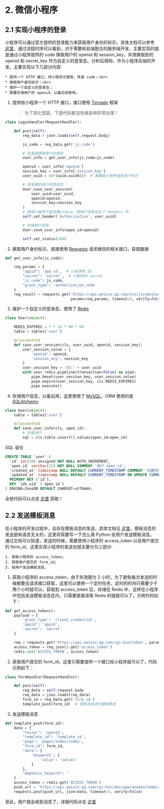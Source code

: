 # 2. 微信小程序

## 2.1 实现小程序的登录

小程序可以通过官方提供的登录能力来获取用户身份的标示，具体文档可以参考 [这里](https://developers.weixin.qq.com/miniprogram/dev/api/api-login.html)，通过流程时序可以看到，对于需要和前端配合的服务端开发，主要实现的就是通过小程序提供的 code 换取用户的 openid 和 session_key，并用换取到的 openid 和 secret_key 作为自定义的登录态。分析后得知，作为小程序后端的开发，主要实现以下几部分内容:

 	* 提供一个 HTTP 接口，供小程序方使用，传递 code；<br>
 	* 换取用户身份标识；<br>
 	* 维护一个自定义的登录态；
 	* 需要存储用户的 openid，以备后续使用。

1. 提供给小程序一个 HTTP 接口，接口使用 [Tornado](http://www.tornadoweb.org/en/stable/#) 框架

    > 为了简化思路，下面代码都没有做各种异常处理！

```python
class LoginHandler(RequestHandler):

    def post(self):
        req_data = json.loads(self.request.body)

        js_code = req_data.get('js_code')

        # 这里是换取用户的信息
        user_info = get_user_info(js_code=js_code)

        openid = user_info['openid']
        session_key = user_info['session_key']
        user_uuid = str(uuid.uuid4())  # 暴露给小程序端的用户标示

        # 用来维护用户的登录态
        User.save_user_session(
            user_uuid=user_uuid,
            openid=openid,
            session_key=session_key
        )
        # 微信小程序不能设置cookie，把用户信息存在了 headers 中
        self.set_header('Authorization', user_uuid)

        # 存储用户信息
        User.save_user_info(open_id=openid)

        self.set_status(204)
```


2. 换取用户身份标示，直接使用 [Requests](http://docs.python-requests.org/zh_CN/latest/) 请求微信的相关接口，获取数据

```python
def get_user_info(js_code):

    req_params = {
        "appid": 'app_id',  # 小程序的 ID
        "secret": 'secret',  # 小程序的 secret
        "js_code": js_code,
        "grant_type": 'authorization_code'
    }
    req_result = requests.get('https://api.weixin.qq.com/sns/jscode2session',
                              params=req_params, timeout=3, verify=False)
```

3. 维护一个自定义的登录态，使用了 [Redis](http://www.redis.cn)

```python
class User(object):

    REDIS_EXPIRES = 7 * 24 * 60 * 60
    table = tables['user']

    @classmethod
    def save_user_session(cls, user_uuid, openid, session_key):
        user_session_value = {
            'openid': openid,
            'session_key': session_key
        }
        user_session_key = 'US:' + user_uuid
        with user_redis.pipeline(transaction=False) as pipe:
            pipe.hmset(user_session_key, user_session_value)
            pipe.expire(user_session_key, cls.REDIS_EXPIRES)
            pipe.execute()
```


4. 存储用户信息，以备后用，这里使用了 [MySQL](https://www.w3cschool.cn/mysql/)，ORM 使用的是 [SQLAlchemy](https://www.sqlalchemy.org)

```python
class User(object):
    table = tables['user']

    @classmethod
    def save_user_info(cls, open_id):
        # 存储用户
        sql = cls.table.insert().values(open_id=open_id)
```

SQL 语句

```SQL
CREATE TABLE `user` (
  `id` int(20) unsigned NOT NULL AUTO_INCREMENT,
  `open_id` varchar(32) NOT NULL COMMENT '用户 open_id',
  `created_at` timestamp NULL DEFAULT CURRENT_TIMESTAMP COMMENT '创建时间',
  `updated_at` timestamp NULL DEFAULT CURRENT_TIMESTAMP ON UPDATE CURRENT_TIMESTAMP COMMENT '更新时间',
  PRIMARY KEY (`id`),
  KEY `idx_oid` (`open_id`)
) ENGINE=InnoDB DEFAULT CHARSET=utf8mb4;
```
全部代码可以点击 [这里](https://github.com/JushuangQiao/Python-Demos/tree/master/wechat) 获取！


## 2.2 发送模板消息

在小程序的开发过程中，会存在模板消息的发送，具体文档见 [这里](https://developers.weixin.qq.com/miniprogram/dev/api/notice.html#%E6%A8%A1%E7%89%88%E6%B6%88%E6%81%AF%E7%AE%A1%E7%90%86)，模板消息的发送是和语言无关的，这里将简要写一下怎么用 Python 给用户发送模板消息。
通过文档可以知道，发送的时候，需要使用小程序的 access_token 以及用户提交的 form_id，这里实现小程序的发送也就主要分为三部分:

    1. 获取小程序的 access_token;
    2. 获取用户提交的 form_id;
    3. 给用户发送模板消息。

1. 获取小程序的 access_token，由于失效期为 2 小时，为了避免每次发送的时候都要去请求接口获取，这里可以使用一个定时任务，定时的时间只需要少于两个小时就可以，获取到 access_token 后，存储在 Redis 中，这样在小程序中包括发送模板消息在内，只需要直接读取 Redis 的值就可以了。示例代码如下：

```python
def get_access_token():
    payload = {
        'grant_type': 'client_credential',
        'appid': 'appid',
        'secret': 'secret'
    }

    req = requests.get('https://api.weixin.qq.com/cgi-bin/token', params=payload, timeout=3, verify=False)
    access_token = req.json().get('access_token')
    redis.set('ACCESS_TOKEN', access_token)
```

2. 获取用户提交的 form_id，这里只需要提供一个接口给小程序就可以了，代码示例如下：

```python
class FormHandler(RequestHandler):

    def post(self):
        req_data = self.request.body
        req_data = json.loads(req_data)
        form_id = req_data.get('form_id')
        template_push(form_id)  # 使用消息进行模板推送
```


3. 发送模板消息

```python
def template_push(form_id):
    data = {
        "touser": 'openid',
        "template_id": 'template_id',
        "page": 'pages/index/index',
        "form_id": form_id,
        "data": {
            'keyword1': {
                'value': 'value1'
            }
        },
        "emphasis_keyword": ''
    }
    access_token = redis.get('ACCESS_TOKEN')
    push_url = 'https://api.weixin.qq.com/cgi-bin/message/wxopen/template/send?access_token={}'.format(access_token)
    requests.post(push_url, json=data, timeout=3, verify=False)
```

至此，用户就会收到消息了，详细代码点击 [这里](https://github.com/JushuangQiao/Python-Demos/tree/master/wechat)
